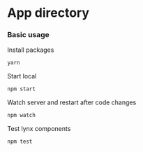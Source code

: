 # App directory

### Basic usage

Install packages
```zsh 
yarn
```

Start local
```zsh 
npm start
```

Watch server and restart after code changes
```zsh 
npm watch
```

Test lynx components
```zsh 
npm test
```